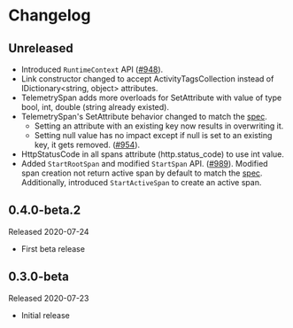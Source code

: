 # Changelog

## Unreleased

* Introduced `RuntimeContext` API
([#948](https://github.com/open-telemetry/opentelemetry-dotnet/pull/948)).
* Link constructor changed to accept ActivityTagsCollection instead of
  IDictionary<string, object> attributes.
* TelemetrySpan adds more overloads for SetAttribute with value of type bool,
int, double (string already existed).
* TelemetrySpan's SetAttribute behavior
changed to match the
[spec](https://github.com/open-telemetry/opentelemetry-specification/blob/master/specification/trace/api.md#set-attributes).
  * Setting an attribute with an existing key now results in overwriting it.
  * Setting null value has no impact except if null is set to an existing key, it
  gets removed.
    ([#954](https://github.com/open-telemetry/opentelemetry-dotnet/pull/954)).
* HttpStatusCode in all spans attribute (http.status_code) to use int value.
* Added `StartRootSpan` and modified `StartSpan` API.
  ([#989](https://github.com/open-telemetry/opentelemetry-dotnet/issues/989)).
  Modified span creation not return active span by default to match the
  [spec](https://github.com/open-telemetry/opentelemetry-specification/blob/master/specification/trace/api.md#span-creation).
  Additionally, introduced `StartActiveSpan` to create an active span.

## 0.4.0-beta.2

Released 2020-07-24

* First beta release

## 0.3.0-beta

Released 2020-07-23

* Initial release
